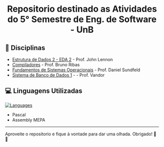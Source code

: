 <h1 align="center">Repositorio destinado as Atividades do 5° Semestre de Eng. de Software - UnB</h1>

## 📖 Disciplinas

- [Estrutura de Dados 2 - EDA 2](EDA2) - Prof. John Lennon
- [Compiladores](Compiladores) - Prof. Bruno Ribas
- [Fundamentos de Sistemas Operacionais](FSO) - Prof. Daniel Sundfeld
- [Sistema de Banco de Dados 1](SBD1) -  - Prof. Vandor

## 💻 Linguagens Utilizadas

[![Languages](https://skillicons.dev/icons?i=c,mysql&perline=2)](https://skillicons.dev)

- Pascal
- Assembly MEPA
---
Aproveite o repositorio e fique à vontade para dar uma olhada. Obrigado! 🎉😄
